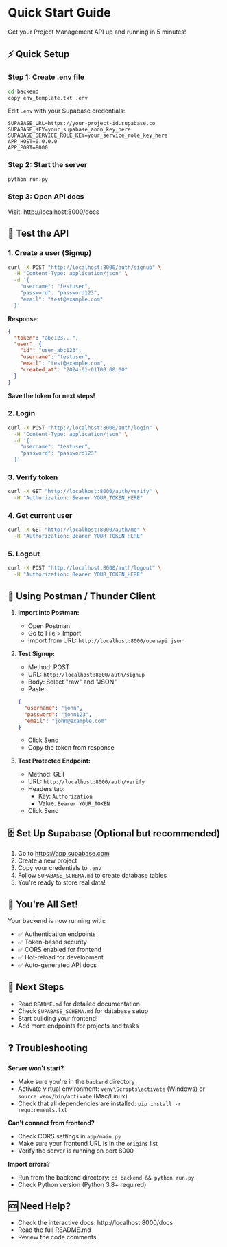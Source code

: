 # Quick Start Guide

Get your Project Management API up and running in 5 minutes!

## ⚡ Quick Setup

### Step 1: Create .env file
```bash
cd backend
copy env_template.txt .env
```

Edit `.env` with your Supabase credentials:
```env
SUPABASE_URL=https://your-project-id.supabase.co
SUPABASE_KEY=your_supabase_anon_key_here
SUPABASE_SERVICE_ROLE_KEY=your_service_role_key_here
APP_HOST=0.0.0.0
APP_PORT=8000
```

### Step 2: Start the server
```bash
python run.py
```

### Step 3: Open API docs
Visit: http://localhost:8000/docs

## 🧪 Test the API

### 1. Create a user (Signup)
```bash
curl -X POST "http://localhost:8000/auth/signup" \
  -H "Content-Type: application/json" \
  -d '{
    "username": "testuser",
    "password": "password123",
    "email": "test@example.com"
  }'
```

**Response:**
```json
{
  "token": "abc123...",
  "user": {
    "id": "user_abc123",
    "username": "testuser",
    "email": "test@example.com",
    "created_at": "2024-01-01T00:00:00"
  }
}
```

**Save the token for next steps!**

### 2. Login
```bash
curl -X POST "http://localhost:8000/auth/login" \
  -H "Content-Type: application/json" \
  -d '{
    "username": "testuser",
    "password": "password123"
  }'
```

### 3. Verify token
```bash
curl -X GET "http://localhost:8000/auth/verify" \
  -H "Authorization: Bearer YOUR_TOKEN_HERE"
```

### 4. Get current user
```bash
curl -X GET "http://localhost:8000/auth/me" \
  -H "Authorization: Bearer YOUR_TOKEN_HERE"
```

### 5. Logout
```bash
curl -X POST "http://localhost:8000/auth/logout" \
  -H "Authorization: Bearer YOUR_TOKEN_HERE"
```

## 🎯 Using Postman / Thunder Client

1. **Import into Postman:**
   - Open Postman
   - Go to File > Import
   - Import from URL: `http://localhost:8000/openapi.json`

2. **Test Signup:**
   - Method: POST
   - URL: `http://localhost:8000/auth/signup`
   - Body: Select "raw" and "JSON"
   - Paste:
   ```json
   {
     "username": "john",
     "password": "john123",
     "email": "john@example.com"
   }
   ```
   - Click Send
   - Copy the token from response

3. **Test Protected Endpoint:**
   - Method: GET
   - URL: `http://localhost:8000/auth/verify`
   - Headers tab:
     - Key: `Authorization`
     - Value: `Bearer YOUR_TOKEN`
   - Click Send

## 🗄️ Set Up Supabase (Optional but recommended)

1. Go to https://app.supabase.com
2. Create a new project
3. Copy your credentials to `.env`
4. Follow `SUPABASE_SCHEMA.md` to create database tables
5. You're ready to store real data!

## 🎉 You're All Set!

Your backend is now running with:
- ✅ Authentication endpoints
- ✅ Token-based security
- ✅ CORS enabled for frontend
- ✅ Hot-reload for development
- ✅ Auto-generated API docs

## 📖 Next Steps

- Read `README.md` for detailed documentation
- Check `SUPABASE_SCHEMA.md` for database setup
- Start building your frontend!
- Add more endpoints for projects and tasks

## ❓ Troubleshooting

**Server won't start?**
- Make sure you're in the `backend` directory
- Activate virtual environment: `venv\Scripts\activate` (Windows) or `source venv/bin/activate` (Mac/Linux)
- Check that all dependencies are installed: `pip install -r requirements.txt`

**Can't connect from frontend?**
- Check CORS settings in `app/main.py`
- Make sure your frontend URL is in the `origins` list
- Verify the server is running on port 8000

**Import errors?**
- Run from the backend directory: `cd backend && python run.py`
- Check Python version (Python 3.8+ required)

## 🆘 Need Help?

- Check the interactive docs: http://localhost:8000/docs
- Read the full README.md
- Review the code comments

